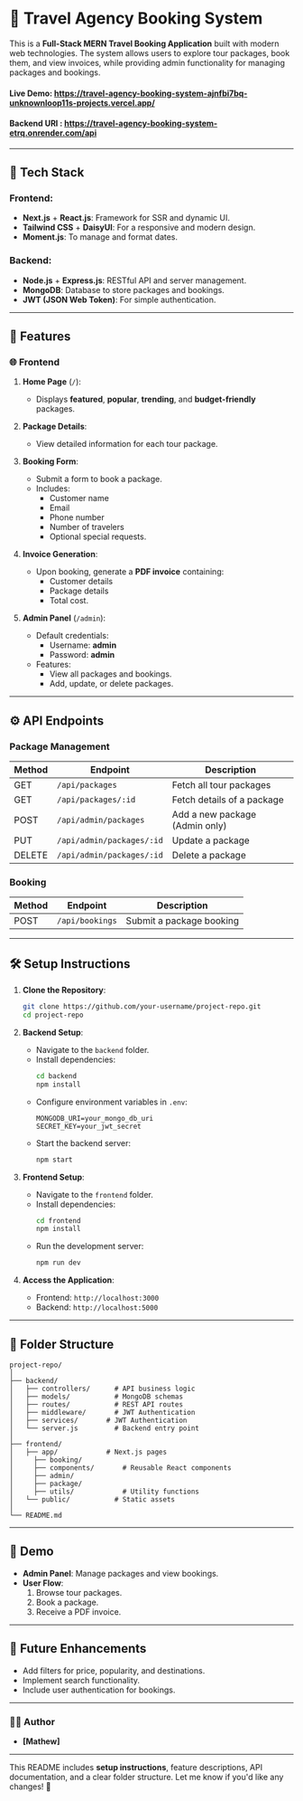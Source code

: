 

# 🌟 Travel Agency Booking System

This is a **Full-Stack MERN Travel Booking Application** built with modern web technologies. The system allows users to explore tour packages, book them, and view invoices, while providing admin functionality for managing packages and bookings.

#### Live Demo: https://travel-agency-booking-system-ajnfbi7bq-unknownloop11s-projects.vercel.app/
#### Backend URl : https://travel-agency-booking-system-etrq.onrender.com/api
---

## 🚀 **Tech Stack**

### Frontend:
- **Next.js** + **React.js**: Framework for SSR and dynamic UI.
- **Tailwind CSS** + **DaisyUI**: For a responsive and modern design.
- **Moment.js**: To manage and format dates.

### Backend:
- **Node.js** + **Express.js**: RESTful API and server management.
- **MongoDB**: Database to store packages and bookings.
- **JWT (JSON Web Token)**: For simple authentication.

---

## 🎯 **Features**

### 🌐 **Frontend**
1. **Home Page** (`/`):
   - Displays **featured**, **popular**, **trending**, and **budget-friendly** packages.

2. **Package Details**:
   - View detailed information for each tour package.

3. **Booking Form**:
   - Submit a form to book a package.
   - Includes:
     - Customer name
     - Email
     - Phone number
     - Number of travelers
     - Optional special requests.

4. **Invoice Generation**:
   - Upon booking, generate a **PDF invoice** containing:
     - Customer details
     - Package details
     - Total cost.

5. **Admin Panel** (`/admin`):
   - Default credentials: 
     - Username: **admin**
     - Password: **admin**
   - Features:
     - View all packages and bookings.
     - Add, update, or delete packages.

---

## ⚙️ **API Endpoints**

### **Package Management**
| Method | Endpoint             | Description                     |
|--------|----------------------|---------------------------------|
| GET    | `/api/packages`      | Fetch all tour packages         |
| GET    | `/api/packages/:id`  | Fetch details of a package      |
| POST   | `/api/admin/packages`| Add a new package (Admin only)  |
| PUT    | `/api/admin/packages/:id` | Update a package          |
| DELETE | `/api/admin/packages/:id` | Delete a package          |

### **Booking**
| Method | Endpoint           | Description                     |
|--------|--------------------|---------------------------------|
| POST   | `/api/bookings`    | Submit a package booking        |

---

## 🛠️ **Setup Instructions**

1. **Clone the Repository**:
   ```bash
   git clone https://github.com/your-username/project-repo.git
   cd project-repo
   ```

2. **Backend Setup**:
   - Navigate to the `backend` folder.
   - Install dependencies:
     ```bash
     cd backend
     npm install
     ```
   - Configure environment variables in `.env`:
     ```plaintext
     MONGODB_URI=your_mongo_db_uri
     SECRET_KEY=your_jwt_secret
     ```
   - Start the backend server:
     ```bash
     npm start
     ```

3. **Frontend Setup**:
   - Navigate to the `frontend` folder.
   - Install dependencies:
     ```bash
     cd frontend
     npm install
     ```
   - Run the development server:
     ```bash
     npm run dev
     ```

4. **Access the Application**:
   - Frontend: `http://localhost:3000`
   - Backend: `http://localhost:5000`

---

## 📁 **Folder Structure**

```
project-repo/
│
├── backend/
│   ├── controllers/      # API business logic
│   ├── models/           # MongoDB schemas
│   ├── routes/           # REST API routes
│   ├── middleware/       # JWT Authentication
│   ├── services/       # JWT Authentication
│   └── server.js         # Backend entry point
│
├── frontend/
│   ├── app/            # Next.js pages
│     ├── booking/       
│     ├── components/       # Reusable React components
│     ├── admin/
│     ├── package/       
│     ├── utils/            # Utility functions
│   └── public/           # Static assets
│
└── README.md
```

---

## 🎥 **Demo**

- **Admin Panel**: Manage packages and view bookings.
- **User Flow**: 
   1. Browse tour packages.
   2. Book a package.
   3. Receive a PDF invoice.

---

## 📌 **Future Enhancements**
- Add filters for price, popularity, and destinations.
- Implement search functionality.
- Include user authentication for bookings.

---

### 🧑‍💻 **Author**
- **[Mathew]**

---

This README includes **setup instructions**, feature descriptions, API documentation, and a clear folder structure. Let me know if you'd like any changes! 🚀
